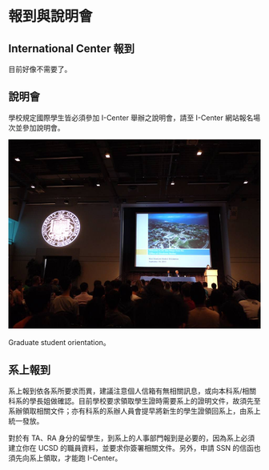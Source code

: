 # 報到與說明會

## International Center 報到

目前好像不需要了。

## 說明會

學校規定國際學生皆必須參加 I-Center 舉辦之說明會，請至 I-Center 網站報名場次並參加說明會。

![Orientation](/img/orientation.jpg)

Graduate student orientation。

## 系上報到

系上報到依各系所要求而異，建議注意個人信箱有無相關訊息，或向本科系/相關科系的學長姐做確認。目前學校要求領取學生證時需要系上的證明文件，故須先至系辦領取相關文件；亦有科系的系辦人員會提早將新生的學生證領回系上，由系上統一發放。

對於有 TA、RA 身分的留學生，到系上的人事部門報到是必要的，因為系上必須建立你在 UCSD 的職員資料，並要求你簽署相關文件。另外，申請 SSN 的信函也須先向系上領取，才能跑 I-Center。

